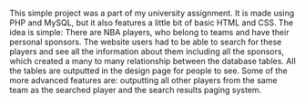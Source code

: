 This simple project was a part of my university assignment. It is made using PHP and MySQL, but it also features a little bit of basic HTML and CSS. 
The idea is simple: There are NBA players, who belong to teams and have their personal sponsors. The website users had to be able to search for these players and see all the information about them including all the sponsors, which created a many to many relationship between the database tables.
All the tables are outputted in the design page for people to see. 
Some of the more advanced features are: outputting all other players from the same team as the searched player and the search results paging system.
